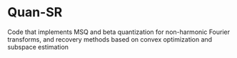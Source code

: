 # Quan-SR
Code that implements MSQ and beta quantization for non-harmonic Fourier transforms, and recovery methods based on convex optimization and subspace estimation

